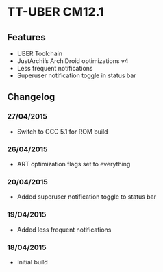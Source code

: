 # TT-UBER CM12.1

## Features

- UBER Toolchain
- JustArchi’s ArchiDroid optimizations v4
- Less frequent notifications
- Superuser notification toggle in status bar

## Changelog


### 27/04/2015

- Switch to GCC 5.1 for ROM build

### 26/04/2015

- ART optimization flags set to everything


### 20/04/2015
- Added superuser notification toggle to status bar

### 19/04/2015
- Added less frequent notifications

### 18/04/2015
- Initial build
